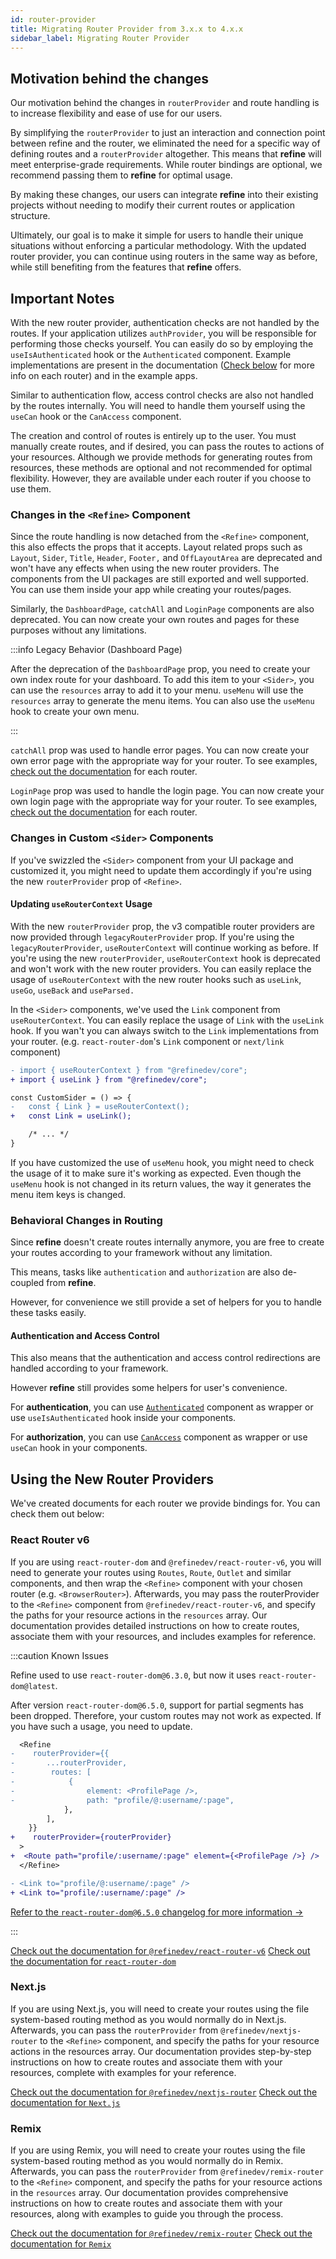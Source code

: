```yaml
---
id: router-provider
title: Migrating Router Provider from 3.x.x to 4.x.x
sidebar_label: Migrating Router Provider
---
```


## Motivation behind the changes

Our motivation behind the changes in `routerProvider` and route handling is to increase flexibility and ease of use for our users.

By simplifying the `routerProvider` to just an interaction and connection point between refine and the router, we eliminated the need for a specific way of defining routes and a `routerProvider` altogether. This means that **refine** will meet enterprise-grade requirements. While router bindings are optional, we recommend passing them to **refine** for optimal usage.

By making these changes, our users can integrate **refine** into their existing projects without needing to modify their current routes or application structure.

Ultimately, our goal is to make it simple for users to handle their unique situations without enforcing a particular methodology. With the updated router provider, you can continue using routers in the same way as before, while still benefiting from the features that **refine** offers.

## Important Notes

With the new router provider, authentication checks are not handled by the routes. If your application utilizes `authProvider`, you will be responsible for performing those checks yourself. You can easily do so by employing the `useIsAuthenticated` hook or the `Authenticated` component. Example implementations are present in the documentation ([Check below](#using-the-new-router-providers) for more info on each router) and in the example apps.

Similar to authentication flow, access control checks are also not handled by the routes internally. You will need to handle them yourself using the `useCan` hook or the `CanAccess` component.

The creation and control of routes is entirely up to the user. You must manually create routes, and if desired, you can pass the routes to actions of your resources. Although we provide methods for generating routes from resources, these methods are optional and not recommended for optimal flexibility. However, they are available under each router if you choose to use them.

### Changes in the `<Refine>` Component

Since the route handling is now detached from the `<Refine>` component, this also effects the props that it accepts. Layout related props such as `Layout`, `Sider`, `Title`, `Header`, `Footer,` and `OffLayoutArea` are deprecated and won't have any effects when using the new router providers. The components from the UI packages are still exported and well supported. You can use them inside your app while creating your routes/pages.

Similarly, the `DashboardPage`, `catchAll` and `LoginPage` components are also deprecated. You can now create your own routes and pages for these purposes without any limitations.

:::info Legacy Behavior (Dashboard Page)

After the deprecation of the `DashboardPage` prop, you need to create your own index route for your dashboard. To add this item to your `<Sider>`, you can use the `resources` array to add it to your menu. `useMenu` will use the `resources` array to generate the menu items. You can also use the `useMenu` hook to create your own menu.

:::

`catchAll` prop was used to handle error pages. You can now create your own error page with the appropriate way for your router. To see examples, [check out the documentation](#using-the-new-router-providers) for each router.

`LoginPage` prop was used to handle the login page. You can now create your own login page with the appropriate way for your router. To see examples, [check out the documentation](#using-the-new-router-providers) for each router.

### Changes in Custom `<Sider>` Components

If you've swizzled the `<Sider>` component from your UI package and customized it, you might need to update them accordingly if you're using the new `routerProvider` prop of `<Refine>`.

#### Updating `useRouterContext` Usage

With the new `routerProvider` prop, the v3 compatible router providers are now provided through `legacyRouterProvider` prop. If you're using the `legacyRouterProvider`, `useRouterContext` will continue working as before. If you're using the new `routerProvider`, `useRouterContext` hook is deprecated and won't work with the new router providers. You can easily replace the usage of `useRouterContext` with the new router hooks such as `useLink`, `useGo`, `useBack` and `useParsed.`

In the `<Sider>` components, we've used the `Link` component from `useRouterContext`. You can easily replace the usage of `Link` with the `useLink` hook. If you wan't you can always switch to the `Link` implementations from your router. (e.g. `react-router-dom`'s `Link` component or `next/link` component)

```diff
- import { useRouterContext } from "@refinedev/core";
+ import { useLink } from "@refinedev/core";

const CustomSider = () => {
-   const { Link } = useRouterContext();
+   const Link = useLink();

    /* ... */
}
```

If you have customized the use of `useMenu` hook, you might need to check the usage of it to make sure it's working as expected. Even though the `useMenu` hook is not changed in its return values, the way it generates the menu item keys is changed.

### Behavioral Changes in Routing

Since **refine** doesn't create routes internally anymore, you are free to create your routes according to your framework without any limitation.

This means, tasks like `authentication` and `authorization` are also de-coupled from **refine**.

However, for convenience we still provide a set of helpers for you to handle these tasks easily.

#### Authentication and Access Control

This also means that the authentication and access control redirections are handled according to your framework.

However **refine** still provides some helpers for user's convenience.

For **authentication**, you can use [`Authenticated`](/docs/api-reference/core/components/auth/authenticated) component as wrapper or use `useIsAuthenticated` hook inside your components.

For **authorization**, you can use [`CanAccess`](/docs/api-reference/core/components/accessControl/can-access) component as wrapper or use `useCan` hook in your components.

## Using the New Router Providers

We've created documents for each router we provide bindings for. You can check them out below:

### React Router v6

If you are using `react-router-dom` and `@refinedev/react-router-v6`, you will need to generate your routes using `Routes`, `Route`, `Outlet` and similar components, and then wrap the `<Refine>` component with your chosen router (e.g. `<BrowserRouter>`). Afterwards, you may pass the routerProvider to the `<Refine>` component from `@refinedev/react-router-v6`, and specify the paths for your resource actions in the `resources` array. Our documentation provides detailed instructions on how to create routes, associate them with your resources, and includes examples for reference.

:::caution Known Issues

Refine used to use `react-router-dom@6.3.0`, but now it uses `react-router-dom@latest`.

After version `react-router-dom@6.5.0`, support for partial segments has been dropped. Therefore, your custom routes may not work as expected. If you have such a usage, you need to update.

```diff
  <Refine
-    routerProvider={{
-       ...routerProvider,
-        routes: [
-            {
-                element: <ProfilePage />,
-                path: "profile/@:username/:page",
            },
        ],
    }}
+    routerProvider={routerProvider}
  >
+  <Route path="profile/:username/:page" element={<ProfilePage />} />
  </Refine>
```

```diff
- <Link to="profile/@:username/:page" />
+ <Link to="profile/:username/:page" />
```

[Refer to the `react-router-dom@6.5.0` changelog for more information ->](https://github.com/remix-run/react-router/releases/tag/react-router%406.5.0)

:::

[Check out the documentation for `@refinedev/react-router-v6`](/docs/packages/documentation/routers/react-router-v6)
[Check out the documentation for `react-router-dom`](https://reactrouter.com)

### Next.js

If you are using Next.js, you will need to create your routes using the file system-based routing method as you would normally do in Next.js. Afterwards, you can pass the `routerProvider` from `@refinedev/nextjs-router` to the `<Refine>` component, and specify the paths for your resource actions in the resources array. Our documentation provides step-by-step instructions on how to create routes and associate them with your resources, complete with examples for your reference.

[Check out the documentation for `@refinedev/nextjs-router`](/docs/packages/documentation/routers/nextjs)
[Check out the documentation for `Next.js`](https://nextjs.org/docs/getting-started)

### Remix

If you are using Remix, you will need to create your routes using the file system-based routing method as you would normally do in Remix. Afterwards, you can pass the `routerProvider` from `@refinedev/remix-router` to the `<Refine>` component, and specify the paths for your resource actions in the `resources` array. Our documentation provides comprehensive instructions on how to create routes and associate them with your resources, along with examples to guide you through the process.

[Check out the documentation for `@refinedev/remix-router`](/docs/packages/documentation/routers/remix)
[Check out the documentation for `Remix`](https://remix.run/docs/en/main)
